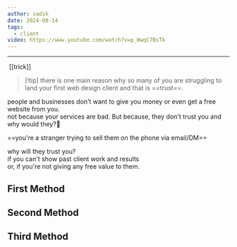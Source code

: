 ```yaml
---
author: sadik
date: 2024-08-14
tags:
  - client
video: https://www.youtube.com/watch?v=p_WwqC7BsTk
---
```


---
 [[trick]]
 
> [!tip] there is one main reason why so many of you are struggling to land your first web design client and that is ==trust==.


people and businesses don't want to give you money or even get a free website from you.\
not because your services are bad. But because, they don't trust you and why would they?🥠

==you're a stranger trying to sell them on the phone via email/DM==


why will they trust you?\
if you can't show past client work and results\
or, if you're not giving any free value to them.


## First Method


## Second Method


## Third Method 


